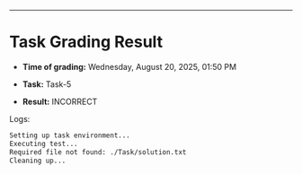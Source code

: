 
---
# Task Grading Result

- **Time of grading:** Wednesday, August 20, 2025, 01:50 PM

- **Task:** Task-5

- **Result:** INCORRECT


Logs:
```bash
Setting up task environment...
Executing test...
Required file not found: ./Task/solution.txt
Cleaning up...
```
